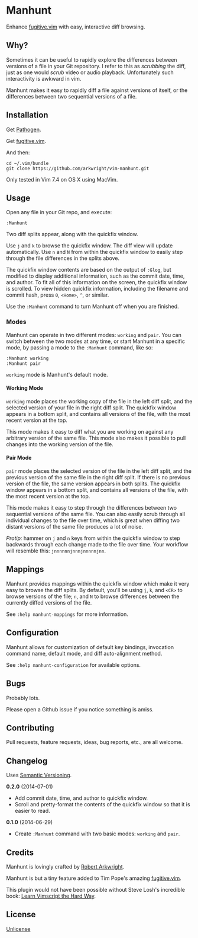 # Manhunt

Enhance [fugitive.vim](https://github.com/tpope/vim-fugitive) with easy,
interactive diff browsing.

## Why?

Sometimes it can be useful to rapidly explore the differences between versions
of a file in your Git repository. I refer to this as _scrubbing_ the diff,
just as one would _scrub_ video or audio playback. Unfortunately such
interactivity is awkward in vim.

Manhunt makes it easy to rapidly diff a file against versions of itself, or
the differences between two sequential versions of a file.

## Installation

Get [Pathogen](https://github.com/tpope/vim-pathogen).

Get [fugitive.vim](https://github.com/tpope/vim-fugitive).

And then:

    cd ~/.vim/bundle
    git clone https://github.com/arkwright/vim-manhunt.git

Only tested in Vim 7.4 on OS X using MacVim.

## Usage

Open any file in your Git repo, and execute:

    :Manhunt

Two diff splits appear, along with the quickfix window.

Use `j` and `k` to browse the quickfix window. The diff view will update
automatically. Use `n` and `N` from within the quickfix window to easily step
through the file differences in the splits above.

The quickfix window contents are based on the output of `:Glog`, but modified
to display additional information, such as the commit date, time, and author.
To fit all of this information on the screen, the quickfix window is scrolled.
To view hidden quickfix information, including the filename and commit hash,
press `0`, `<Home>`, `^`, or similar.

Use the `:Manhunt` command to turn Manhunt off when you are finished.

### Modes

Manhunt can operate in two different modes: `working` and `pair`. You can
switch between the two modes at any time, or start Manhunt in a specific mode,
by passing a mode to the `:Manhunt` command, like so:

    :Manhunt working
    :Manhunt pair

`working` mode is Manhunt's default mode.

#### Working Mode

`working` mode places the working copy of the file in the left diff split, and
the selected version of your file in the right diff split. The quickfix window
appears in a bottom split, and contains all versions of the file, with the
most recent version at the top.

This mode makes it easy to diff what you are working on against any arbitrary
version of the same file. This mode also makes it possible to pull changes
into the working version of the file.

#### Pair Mode

`pair` mode places the selected version of the file in the left diff split,
and the previous version of the same file in the right diff split. If there is
no previous version of the file, the same version appears in both splits. The
quickfix window appears in a bottom split, and contains all versions of the
file, with the most recent version at the top.

This mode makes it easy to step through the differences between two sequential
versions of the same file. You can also easily scrub through all individual
changes to the file over time, which is great when diffing two distant
versions of the same file produces a lot of noise.

_Protip:_ hammer on `j` and `n` keys from within the quickfix window to step
backwards through each change made to the file over time. Your workflow will
resemble this: `jnnnnnnjnnnjnnnnnjnn`.

## Mappings

Manhunt provides mappings within the quickfix window which make it very easy
to browse the diff splits. By default, you'll be using `j`, `k`, and `<CR>` to
browse versions of the file; `n`, and `N` to browse differences between the
currently diffed versions of the file.

See `:help manhunt-mappings` for more information.

## Configuration

Manhunt allows for customization of default key bindings, invocation command
name, default mode, and diff auto-alignment method.

See `:help manhunt-configuration` for available options.

## Bugs

Probably lots.

Please open a Github issue if you notice something is amiss.

## Contributing

Pull requests, feature requests, ideas, bug reports, etc., are all welcome.

## Changelog

Uses [Semantic Versioning](http://semver.org/).

**0.2.0** (2014-07-01)

* Add commit date, time, and author to quickfix window.
* Scroll and pretty-format the contents of the quickfix window so that it is
  easier to read.

**0.1.0** (2014-06-29)

* Create `:Manhunt` command with two basic modes: `working` and `pair`.

## Credits

Manhunt is lovingly crafted by [Robert
Arkwright](https://github.com/arkwright).

Manhunt is but a tiny feature added to Tim Pope's amazing
[fugitive.vim](https://github.com/tpope/vim-fugitive).

This plugin would not have been possible without Steve Losh's incredible book:
[Learn Vimscript the Hard
Way](http://learnvimscriptthehardway.stevelosh.com/).

## License

[Unlicense](http://unlicense.org/)
